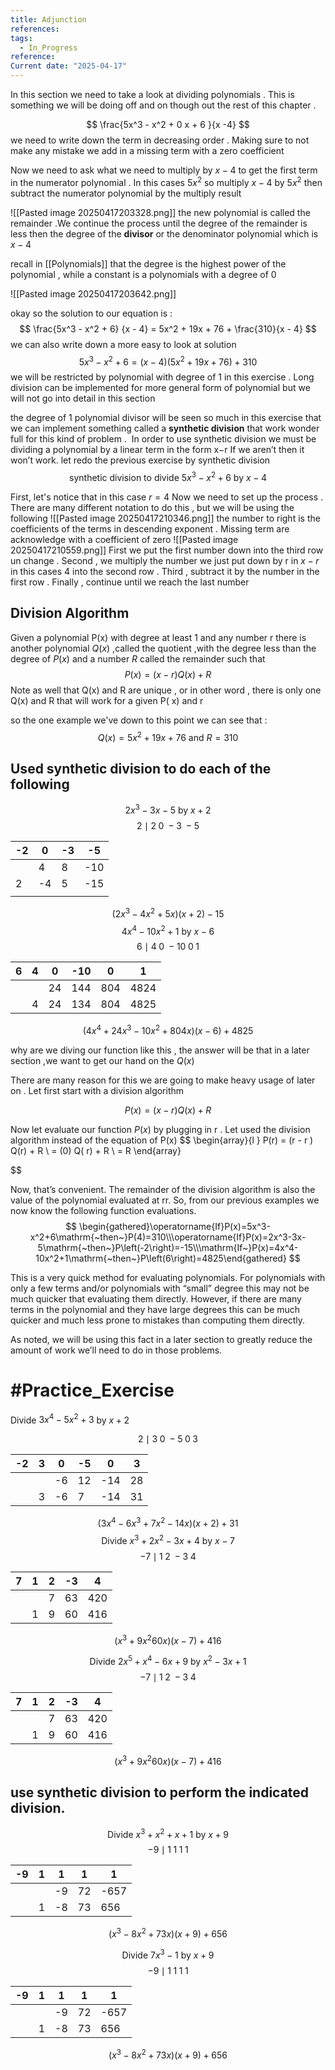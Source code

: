 ```yaml
---
title: Adjunction
references: 
tags:
  - In_Progress
reference: 
Current date: "2025-04-17"
---
```

In this section we need to take a look at dividing polynomials . This is something we will be doing off and on though out the rest of this chapter . 



$$
\frac{5x^3   -  x^2  +    0 x   +  6  }{x  -4}
$$
we need to  write down the term in decreasing order .  Making sure to not make any mistake we add in a missing term  with a zero coefficient  

Now  we need to ask what we need to multiply  by  $x - 4$  to get the first term in the numerator polynomial . In this cases $5x^2$ so multiply $x-4$  by $5x^2$  then subtract the numerator polynomial by the multiply result  

![[Pasted image 20250417203328.png]] 
the new polynomial is called the remainder .We continue the process until the degree of the remainder is less then the degree of the **divisor** or the denominator polynomial  which is $x -4$ 

recall in [[Polynomials]] that the degree is the highest power of the polynomial  , while a constant is a polynomials with a degree of 0  

![[Pasted image 20250417203642.png]]

okay so the solution to our equation is  : 
$$
\frac{5x^3 - x^2  + 6} {x - 4}  = 5x^2  +  19x  +  76  + \frac{310}{x - 4}
$$
we can  also  write down a more easy  to look at solution 
$$
5x^3 - x^2  + 6    = ( x - 4)( 5x^2  +  19x  +  76)  +  310  
$$
we will be restricted by  polynomial with degree of 1 in this exercise .  Long division can be implemented for more general form of polynomial but we will not go into detail in this section 

the degree of 1 polynomial divisor will be seen so much in this exercise that we can implement  something called a **synthetic division** that work wonder full for this kind of problem .  In order to use synthetic division we must be dividing a polynomial by a linear term in the form x−r If we aren’t then it won’t work. 
let redo the previous  exercise by synthetic division 
$$
\text{synthetic division to divide } 5x^3 - x^2 + 6  \text{ by } x - 4
$$

First, let's notice that in this case  $r=4$ 
Now we need to set up the process . There are many different notation to do this , but we will be using the following 
![[Pasted image 20250417210346.png]] 
the number to right is the coefficients of the terms in  descending exponent   . Missing term are acknowledge with a coefficient of zero 
![[Pasted image 20250417210559.png]]
First we  put the first number down into the third row un change . Second , we multiply the number we just put down by r in $x-r$ in this cases 4  into the second row . Third , subtract it by the number in the first row . Finally , continue until we reach the last number 

## Division  Algorithm 
Given a polynomial P(x) with degree at least 1  and any number r there is another polynomial $Q(x)$ ,called the quotient ,with the degree less than the degree of $P(x)$ and a number $R$ called the remainder such that 
$$
P(x)  = (x  - r) Q(x)  + R
$$
Note as well that Q(x) and R are unique , or in other word , there is only one Q(x) and  R that will work for a given P( x) and r 

so the one example we've down  to this point we can see that : 
$$
Q(x) = 5x^2  +  19x  + 76  \text{ and  } R =  310
$$



##  Used  synthetic division to do each of the following 

$$
2x^3  - 3x  - 5 \text{ by } x+ 2 
$$
$$
2 \mid 2 \; 0 \; -3 \; -5 
$$

| -2  | 0   | -3  | -5  |
| --- | --- | --- | --- |
|     | 4   | 8   | -10 |
| 2   | -4  | 5   | -15 |
|     |     |     |     |
$$
(2x^3  -  4x^2  +  5x)(x  +  2) -  15 
$$
$$
4x^4   - 10x^2 + 1  \text{ by } x - 6
$$
$$
6 \mid 4 \; 0 \; -10 \;  0  \; 1  
$$

| 6   | 4   | 0   | -10 | 0   | 1    |
| --- | --- | --- | --- | --- | ---- |
|     |     | 24  | 144 | 804 | 4824 |
|     | 4   | 24  | 134 | 804 | 4825 |
$$
(4x^4  +  24x^3  - 10x^2 +  804x )(x  -  6) +  4825 
$$

why are we diving our function like this , the answer will be that in a later section ,we want to get our hand on the $Q(x)$ 

There are many reason for this we are going to make heavy usage of later on . Let first start with a division algorithm 

$$
P(x)    = (x - r) Q(x) + R
$$

Now let evaluate our function $P(x)$  by plugging in r  . Let used the division algorithm instead of the equation of P(x)
$$
\begin{array}{l }
P(r)  =  (r - r ) Q(r)  + R   \\
=  (0) Q( r) +  R  \\
=  R 
\end{array}

$$


Now, that’s convenient. The remainder of the division algorithm is also the value of the polynomial evaluated at rr. So, from our previous examples we now know the following function evaluations.
$$
 \begin{gathered}\operatorname{If}P(x)=5x^3-x^2+6\mathrm{~then~}P(4)=310\\\operatorname{If}P(x)=2x^3-3x-5\mathrm{~then~}P\left(-2\right)=-15\\\mathrm{If~}P(x)=4x^4-10x^2+1\mathrm{~then~}P\left(6\right)=4825\end{gathered}
$$

This is a very quick method for evaluating polynomials. For polynomials with only a few terms and/or polynomials with “small” degree this may not be much quicker that evaluating them directly. However, if there are many terms in the polynomial and they have large degrees this can be much quicker and much less prone to mistakes than computing them directly.

As noted, we will be using this fact in a later section to greatly reduce the amount of work we’ll need to do in those problems.


# #Practice_Exercise  

Divide  $3x^4  -5x^2 + 3$ by  $x+ 2$ 


$$
2 \mid 3 \; 0 \; -5 \; 0  \; 3  
$$

| -2  | 3   | 0   | -5  | 0   | 3   |
| --- | --- | --- | --- | --- | --- |
|     |     | -6  | 12  | -14 | 28  |
|     | 3   | -6  | 7   | -14 | 31  |

$$
(3x^4   -6x^3  + 7x^2 -14x)(x +  2)  + 31   
$$
$$
\text{Divide } x^3 + 2x^2 -3x + 4 \text{ by } x  - 7   
$$
$$
-7 \mid 1\; 2 \; -3 \; 4   
$$

| 7   | 1   | 2   | -3  | 4   |
| --- | --- | --- | --- | --- |
|     |     | 7   | 63  | 420 |
|     | 1   | 9   | 60  | 416 |


$$
(x^3   + 9x^2  60x )(x  - 7)   +   416     
$$





$$
\text{Divide } 2x^5  +  x^4  -6x + 9 \text{ by } x^2  -  3x + 1     
$$
$$
-7 \mid 1\; 2 \; -3 \; 4   
$$

| 7   | 1   | 2   | -3  | 4   |
| --- | --- | --- | --- | --- |
|     |     | 7   | 63  | 420 |
|     | 1   | 9   | 60  | 416 |


$$
(x^3   + 9x^2  60x )(x  - 7)   +   416     
$$


## use synthetic division to perform the indicated division. 
$$
\text{Divide } x^3  + x^2  + x +  1  \text{ by } x  +  9    
$$
$$
-9  \mid 1\; 1 \; 1 \; 1   
$$

| -9  | 1   | 1   | 1   | 1    |
| --- | --- | --- | --- | ---- |
|     |     | -9  | 72  | -657 |
|     | 1   | -8  | 73  | 656  |

$$
(x^3    - 8x^2 +  73x )(x + 9  )  + 656
$$


$$
\text{Divide } 7x^3   - 1  \text{ by } x  +  9    
$$
$$
-9  \mid 1\; 1 \; 1 \; 1   
$$

| -9  | 1   | 1   | 1   | 1    |
| --- | --- | --- | --- | ---- |
|     |     | -9  | 72  | -657 |
|     | 1   | -8  | 73  | 656  |

$$
(x^3    - 8x^2 +  73x )(x + 9  )  + 656
$$